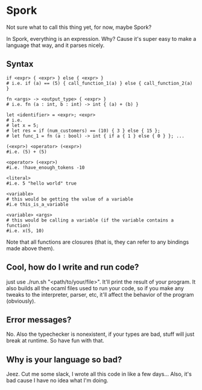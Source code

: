 # Spork
Not sure what to call this thing yet, for now, maybe Spork?

In Spork, everything is an expression. Why? Cause it's super easy to make a language that way, and it parses nicely.

## Syntax
```
if <expr> { <expr> } else { <expr> }
# i.e. if (a) == (5) { call_function_1(a) } else { call_function_2(a) }

fn <args> -> <output_type> { <expr> }
# i.e. fn (a : int, b : int) -> int { (a) + (b) }

let <identifier> = <expr>; <expr>
# i.e.
# let x = 5; 
# let res = if (num_customers) == (10) { 3 } else { 15 };
# let func_1 = fn (a : bool) -> int { if a { 1 } else { 0 } }; ...

(<expr>) <operator> (<expr>)
#i.e. (5) + (5)

<operator> (<expr>)
#i.e. !have_enough_tokens -10

<literal>
#i.e. 5 "hello world" true

<variable>
# this would be getting the value of a variable 
#i.e this_is_a_variable

<variable> <args>
# this would be calling a variable (if the variable contains a function)
#i.e. x(5, 10)
```
Note that all functions are closures (that is, they can refer to any bindings made above them).

## Cool, how do I write and run code?
just use ./run.sh "<path/to/your/file>". It'll print the result of your program. It also builds all the ocaml files used to run your code, so if you make any tweaks to the interpreter, parser, etc, it'll affect the behavior of the program (obviously).

## Error messages?
No. Also the typechecker is nonexistent, if your types are bad, stuff will just break at runtime. So have fun with that.

## Why is your language so bad?
Jeez. Cut me some slack, I wrote all this code in like a few days...
Also, it's bad cause I have no idea what I'm doing.
